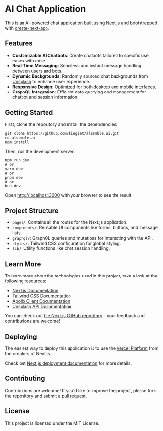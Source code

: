 <h1>AI Chat Application</h1>

<p>This is an AI-powered chat application built using <a href="https://nextjs.org">Next.js</a> and bootstrapped with <a href="https://nextjs.org/docs/app/api-reference/cli/create-next-app">create-next-app</a>.</p>

<h2>Features</h2>
<ul>
  <li><strong>Customizable AI Chatbots</strong>: Create chatbots tailored to specific use cases with ease.</li>
  <li><strong>Real-Time Messaging</strong>: Seamless and instant message handling between users and bots.</li>
  <li><strong>Dynamic Backgrounds</strong>: Randomly sourced chat backgrounds from <a href="https://unsplash.com">Unsplash</a> to enhance user experience.</li>
  <li><strong>Responsive Design</strong>: Optimized for both desktop and mobile interfaces.</li>
  <li><strong>GraphQL Integration</strong>: Efficient data querying and management for chatbot and session information.</li>
</ul>

<h2>Getting Started</h2>
<p>First, clone the repository and install the dependencies:</p>
<pre><code>git clone https://github.com/kingieX/alsemble.ai.git
cd alsemble.ai
npm install
</code></pre>

<p>Then, run the development server:</p>
<pre><code>npm run dev
# or
yarn dev
# or
pnpm dev
# or
bun dev
</code></pre>

<p>Open <a href="http://localhost:3000">http://localhost:3000</a> with your browser to see the result.</p>

<h2>Project Structure</h2>
<ul>
  <li><code>pages/</code>: Contains all the routes for the Next.js application.</li>
  <li><code>components/</code>: Reusable UI components like forms, buttons, and message lists.</li>
  <li><code>graphql/</code>: GraphQL queries and mutations for interacting with the API.</li>
  <li><code>styles/</code>: Tailwind CSS configuration for global styling.</li>
  <li><code>lib/</code>: Utility functions like chat session handling.</li>
</ul>

<h2>Learn More</h2>
<p>To learn more about the technologies used in this project, take a look at the following resources:</p>
<ul>
  <li><a href="https://nextjs.org/docs">Next.js Documentation</a></li>
  <li><a href="https://tailwindcss.com/docs">Tailwind CSS Documentation</a></li>
  <li><a href="https://www.apollographql.com/docs/react/">Apollo Client Documentation</a></li>
  <li><a href="https://unsplash.com/documentation">Unsplash API Documentation</a></li>
</ul>

<p>You can check out <a href="https://github.com/vercel/next.js">the Next.js GitHub repository</a> - your feedback and contributions are welcome!</p>

<h2>Deploying</h2>
<p>The easiest way to deploy this application is to use the <a href="https://vercel.com/new?utm_medium=default-template&filter=next.js&utm_source=create-next-app&utm_campaign=create-next-app-readme">Vercel Platform</a> from the creators of Next.js.</p>

<p>Check out <a href="https://nextjs.org/docs/app/building-your-application/deploying">Next.js deployment documentation</a> for more details.</p>

<h2>Contributing</h2>
<p>Contributions are welcome! If you'd like to improve the project, please fork the repository and submit a pull request.</p>

<h2>License</h2>
<p>This project is licensed under the MIT License.</p>

